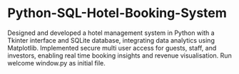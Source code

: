 # Python-SQL-Hotel-Booking-System
Designed and developed a hotel management system in Python with a Tkinter interface and SQLite database, integrating data analytics using Matplotlib. Implemented secure multi user access for guests, staff, and investors, enabling real time booking insights and revenue visualisation. Run welcome window.py as initial file.
